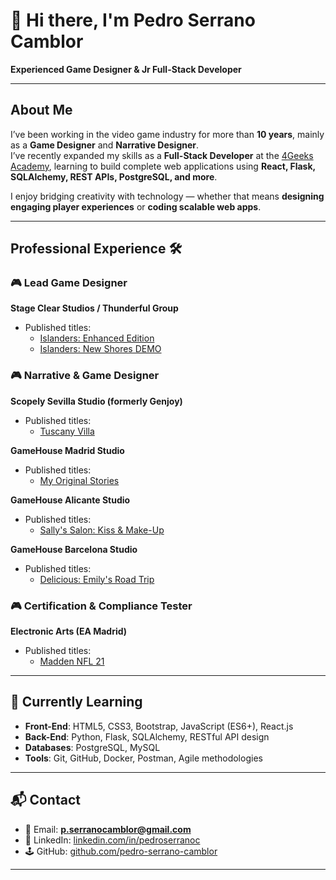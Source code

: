 # 👋 Hi there, I'm Pedro Serrano Camblor  

**Experienced Game Designer & Jr Full-Stack Developer**  

---

## About Me  
I’ve been working in the video game industry for more than **10 years**, mainly as a **Game Designer** and **Narrative Designer**.  
I’ve recently expanded my skills as a **Full-Stack Developer** at the [4Geeks Academy](https://4geeks.com/), learning to build complete web applications using **React, Flask, SQLAlchemy, REST APIs, PostgreSQL, and more**.  

I enjoy bridging creativity with technology — whether that means **designing engaging player experiences** or **coding scalable web apps**.  

---

## Professional Experience 🛠️  

### 🎮 Lead Game Designer  
**Stage Clear Studios / Thunderful Group**  
- Published titles:  
  - [Islanders: Enhanced Edition](https://store.steampowered.com/app/1046030/ISLANDERS/?l=spanish&curator_clanid=6859276)  
  - [Islanders: New Shores DEMO](https://store.steampowered.com/app/2368930/ISLANDERS_New_Shores/)  

### 🎮 Narrative & Game Designer  
**Scopely Sevilla Studio (formerly Genjoy)**  
- Published titles:  
  - [Tuscany Villa](https://www.facebook.com/tuscanyvillagame/)  

**GameHouse Madrid Studio**  
- Published titles:  
  - [My Original Stories](https://apps.apple.com/es/app/gamehouse-original-stories/id1162720228)  

**GameHouse Alicante Studio**  
- Published titles:  
  - [Sally's Salon: Kiss & Make-Up](https://apps.apple.com/us/app/sallys-salon-kiss-make-up/id1203328439)  

**GameHouse Barcelona Studio**  
- Published titles:  
  - [Delicious: Emily's Road Trip](https://apps.apple.com/es/app/delicious-emilys-road-trip/id1436692735)  

### 🎮 Certification & Compliance Tester  
**Electronic Arts (EA Madrid)**  
- Published titles:  
  - [Madden NFL 21](https://www.playstation.com/es-es/games/madden-nfl-21/)  

---

## 🚀 Currently Learning  
- **Front-End**: HTML5, CSS3, Bootstrap, JavaScript (ES6+), React.js  
- **Back-End**: Python, Flask, SQLAlchemy, RESTful API design  
- **Databases**: PostgreSQL, MySQL  
- **Tools**: Git, GitHub, Docker, Postman, Agile methodologies  

---

## 📬 Contact  
- 📧 Email: **p.serranocamblor@gmail.com**  
- 💼 LinkedIn: [linkedin.com/in/pedroserranoc](https://www.linkedin.com/in/pedroserranoc/)  
- 🕹️ GitHub: [github.com/pedro-serrano-camblor](https://github.com/pedro-serrano-camblor)  

---
